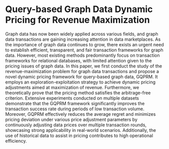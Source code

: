 # Query-based Graph Data Dynamic Pricing for Revenue Maximization

Graph data has now been widely applied across various fields, and graph data transactions are gaining increasing attention in data marketplaces. As the importance of graph data continues to grow, there exists an urgent need to establish efficient, transparent, and fair transaction frameworks for graph data. However, most existing methods predominantly focus on transaction frameworks for relational databases, with limited attention given to the pricing issues of graph data. In this paper, we first conduct the study of the revenue-maximization problem for graph data transactions and propose a novel dynamic pricing framework for query-based graph data, GQPRM. It employs an exploration-exploitation strategy to achieve dynamic pricing adjustments aimed at maximization of revenue. Furthermore, we theoretically prove that the pricing method satisfies the arbitrage-free criterion. Extensive experiments conducted on multiple datasets demonstrate that the GQPRM framework significantly improves the transaction success rate during periods of low transaction volume. Moreover, GQPRM effectively reduces the average regret and minimizes pricing deviation under various price adjustment parameters by continuously adjusting data prices over multiple transaction rounds, showcasing strong applicability in real-world scenarios. Additionally, the use of historical data to assist in pricing contributes to high operational efficiency.
